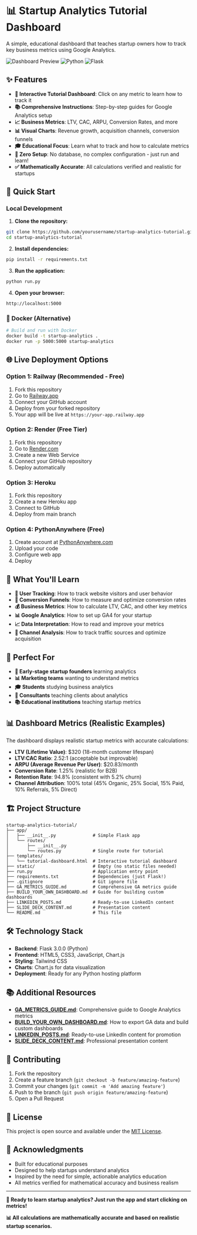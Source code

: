 # 📊 Startup Analytics Tutorial Dashboard

A simple, educational dashboard that teaches startup owners how to track key business metrics using Google Analytics.

![Dashboard Preview](https://img.shields.io/badge/Status-Ready%20to%20Deploy-green)
![Python](https://img.shields.io/badge/Python-3.8+-blue)
![Flask](https://img.shields.io/badge/Flask-3.0.0-red)

## ✨ Features

- **🎯 Interactive Tutorial Dashboard**: Click on any metric to learn how to track it
- **📚 Comprehensive Instructions**: Step-by-step guides for Google Analytics setup
- **📈 Business Metrics**: LTV, CAC, ARPU, Conversion Rates, and more
- **📊 Visual Charts**: Revenue growth, acquisition channels, conversion funnels
- **🎓 Educational Focus**: Learn what to track and how to calculate metrics
- **🚀 Zero Setup**: No database, no complex configuration - just run and learn!
- **✅ Mathematically Accurate**: All calculations verified and realistic for startups

## 🚀 Quick Start

### Local Development

1. **Clone the repository:**
```bash
git clone https://github.com/yourusername/startup-analytics-tutorial.git
cd startup-analytics-tutorial
```

2. **Install dependencies:**
```bash
pip install -r requirements.txt
```

3. **Run the application:**
```bash
python run.py
```

4. **Open your browser:**
```
http://localhost:5000
```

### 🐳 Docker (Alternative)

```bash
# Build and run with Docker
docker build -t startup-analytics .
docker run -p 5000:5000 startup-analytics
```

## 🌐 Live Deployment Options

### Option 1: Railway (Recommended - Free)
1. Fork this repository
2. Go to [Railway.app](https://railway.app)
3. Connect your GitHub account
4. Deploy from your forked repository
5. Your app will be live at `https://your-app.railway.app`

### Option 2: Render (Free Tier)
1. Fork this repository
2. Go to [Render.com](https://render.com)
3. Create a new Web Service
4. Connect your GitHub repository
5. Deploy automatically

### Option 3: Heroku
1. Fork this repository
2. Create a new Heroku app
3. Connect to GitHub
4. Deploy from main branch

### Option 4: PythonAnywhere (Free)
1. Create account at [PythonAnywhere.com](https://pythonanywhere.com)
2. Upload your code
3. Configure web app
4. Deploy

## 📖 What You'll Learn

- **👥 User Tracking**: How to track website visitors and user behavior
- **🔄 Conversion Funnels**: How to measure and optimize conversion rates
- **💰 Business Metrics**: How to calculate LTV, CAC, and other key metrics
- **📊 Google Analytics**: How to set up GA4 for your startup
- **📈 Data Interpretation**: How to read and improve your metrics
- **🎯 Channel Analysis**: How to track traffic sources and optimize acquisition

## 🎯 Perfect For

- **🚀 Early-stage startup founders** learning analytics
- **📊 Marketing teams** wanting to understand metrics
- **🎓 Students** studying business analytics
- **💼 Consultants** teaching clients about analytics
- **📚 Educational institutions** teaching startup metrics

## 📊 Dashboard Metrics (Realistic Examples)

The dashboard displays realistic startup metrics with accurate calculations:

- **LTV (Lifetime Value)**: $320 (18-month customer lifespan)
- **LTV:CAC Ratio**: 2.52:1 (acceptable but improvable)
- **ARPU (Average Revenue Per User)**: $20.83/month
- **Conversion Rate**: 1.25% (realistic for B2B)
- **Retention Rate**: 94.8% (consistent with 5.2% churn)
- **Channel Attribution**: 100% total (45% Organic, 25% Social, 15% Paid, 10% Referrals, 5% Direct)

## 🏗️ Project Structure

```
startup-analytics-tutorial/
├── app/
│   ├── __init__.py              # Simple Flask app
│   └── routes/
│       ├── __init__.py
│       └── routes.py            # Single route for tutorial
├── templates/
│   └── tutorial-dashboard.html  # Interactive tutorial dashboard
├── static/                      # Empty (no static files needed)
├── run.py                       # Application entry point
├── requirements.txt             # Dependencies (just Flask!)
├── .gitignore                   # Git ignore file
├── GA_METRICS_GUIDE.md          # Comprehensive GA metrics guide
├── BUILD_YOUR_OWN_DASHBOARD.md  # Guide for building custom dashboards
├── LINKEDIN_POSTS.md            # Ready-to-use LinkedIn content
├── SLIDE_DECK_CONTENT.md        # Presentation content
└── README.md                    # This file
```

## 🛠️ Technology Stack

- **Backend**: Flask 3.0.0 (Python)
- **Frontend**: HTML5, CSS3, JavaScript, Chart.js
- **Styling**: Tailwind CSS
- **Charts**: Chart.js for data visualization
- **Deployment**: Ready for any Python hosting platform

## 📚 Additional Resources

- **[GA_METRICS_GUIDE.md](GA_METRICS_GUIDE.md)**: Comprehensive guide to Google Analytics metrics
- **[BUILD_YOUR_OWN_DASHBOARD.md](BUILD_YOUR_OWN_DASHBOARD.md)**: How to export GA data and build custom dashboards
- **[LINKEDIN_POSTS.md](LINKEDIN_POSTS.md)**: Ready-to-use LinkedIn content for promotion
- **[SLIDE_DECK_CONTENT.md](SLIDE_DECK_CONTENT.md)**: Professional presentation content

## 🤝 Contributing

1. Fork the repository
2. Create a feature branch (`git checkout -b feature/amazing-feature`)
3. Commit your changes (`git commit -m 'Add amazing feature'`)
4. Push to the branch (`git push origin feature/amazing-feature`)
5. Open a Pull Request

## 📄 License

This project is open source and available under the [MIT License](LICENSE).

## 🙏 Acknowledgments

- Built for educational purposes
- Designed to help startups understand analytics
- Inspired by the need for simple, actionable analytics education
- All metrics verified for mathematical accuracy and business realism

---

**🎯 Ready to learn startup analytics? Just run the app and start clicking on metrics!**

**📊 All calculations are mathematically accurate and based on realistic startup scenarios.**